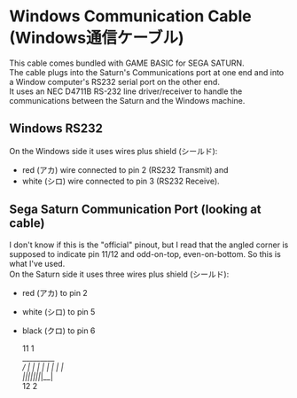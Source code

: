 # Windows Communication Cable (Windows通信ケーブル)
This cable comes bundled with GAME BASIC for SEGA SATURN.<br>
The cable plugs into the Saturn's Communications port at one end and into a Window computer's RS232 serial port on the other end.<br>
It uses an NEC D4711B RS-232 line driver/receiver to handle the communications between the Saturn and the Windows machine.<br>

## Windows RS232
On the Windows side it uses wires plus shield (シールド):<br>
- red (アカ) wire connected to pin 2 (RS232 Transmit) and 
- white (シロ) wire connected to pin 3 (RS232 Receive).<br>

## Sega Saturn Communication Port (looking at cable)
I don't know if this is the "official" pinout, but I read that the angled corner is supposed to indicate pin 11/12 and odd-on-top, even-on-bottom.  So this is what I've used.<br>
On the Saturn side it uses three wires plus shield (シールド):<br>
- red (アカ) to pin 2
- white (シロ) to pin 5
- black (クロ) to pin 6

   11          1<br>
 ________________<br>
/  | | | | | | | |<br>
|_|_|_|_|_|_|_|__|<br>
 12           2<br>